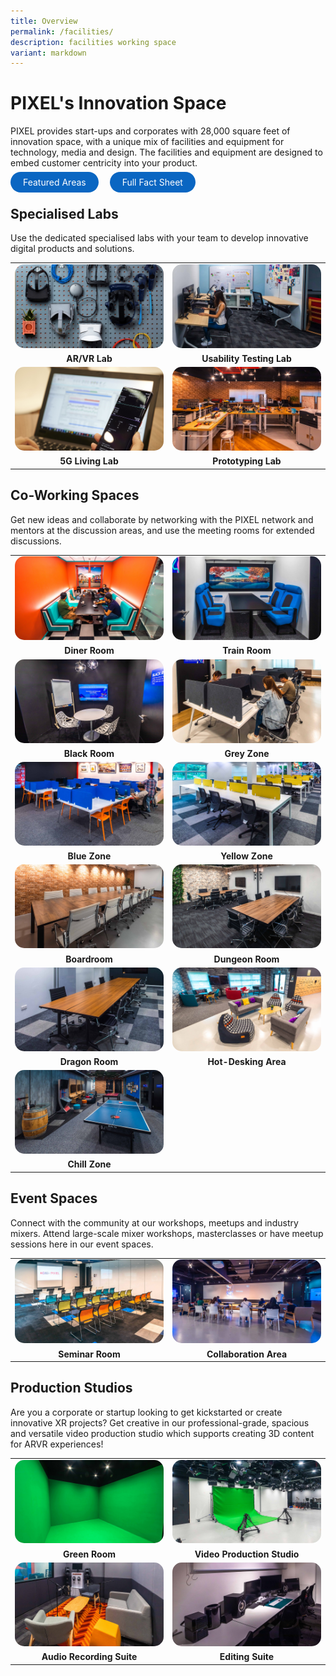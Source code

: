 ```yaml
---
title: Overview
permalink: /facilities/
description: facilities working space
variant: markdown
---
```

# PIXEL's Innovation Space
PIXEL provides start-ups and corporates with 28,000 square feet of innovation space, with a unique mix of facilities and equipment for technology, media and design. The facilities and equipment are designed to embed customer centricity into your product. 

<a href="/facilities/ARVR-lab/" target="_blank" style="background-color: #0A66C2; color: white; text-decoration: none; border-radius: 100px; padding-left: 20px; padding-right: 20px; padding-top:8px; padding-bottom:8px">Featured Areas</a> 
<a href="https://go.gov.sg/pixel-facitility-factsheet" target="_blank" style="background-color: #0A66C2; color: white; text-decoration: none; border-radius: 100px; padding-left: 20px; padding-right: 20px; padding-top:8px; padding-bottom:8px">Full Fact Sheet</a>
<br>

## Specialised Labs
Use the dedicated specialised labs with your team to develop innovative digital products and solutions.

<table>
    <!-- ROW 1 -->
	<tbody><tr>
		<td style="width:50%; border-bottom:none;"><img src="/images/Facilities/Overview/ARVR.jpg" style="border-radius:15px;"></td>
		<td style="width:50%; border-bottom:none;"><img src="/images/Facilities/Overview/Usability%20Testing%20Lab.jpg" style="border-radius:15px;"></td>
	</tr>
	<tr>
		<td style="text-align:center; border-bottom:none;"><b>AR/VR Lab</b></td>
		<td style="text-align:center; border-bottom:none;"><b>Usability Testing Lab</b></td>
	</tr>
    <!-- ROW 2 -->
	<tr>
		<td style="width:50%; border-bottom:none;"><img src="/images/Facilities/Overview/5GLab.jpg" style="border-radius:15px;"></td>
		<td style="width:50%; border-bottom:none;"><img src="/images/Facilities/Overview/Prototyping%20Lab.jpg" style="border-radius:15px;"></td>
	</tr>
	<tr>
		<td style="text-align:center; border-bottom:none;"><b>5G Living Lab</b></td>
		<td style="text-align:center; border-bottom:none;"><b>Prototyping Lab</b></td>
	</tr>
</tbody></table>

## Co-Working Spaces
Get new ideas and collaborate by networking with the PIXEL network and mentors at the discussion areas, and use the meeting rooms for extended discussions.

<table>
    <!-- ROW 1 -->
	<tbody><tr>
		<td style="width:50%; border-bottom:none;"><img src="/images/Facilities/Overview/Diner%20Room.jpg" style="border-radius:15px;"></td>
		<td style="width:50%; border-bottom:none;"><img src="/images/Facilities/Overview/Train%20Room.jpg" style="border-radius:15px;"></td>
	</tr>
	<tr>
		<td style="text-align:center; border-bottom:none;"><b>Diner Room</b></td>
		<td style="text-align:center; border-bottom:none;"><b>Train Room</b></td>
	</tr>
    <!-- ROW 2 -->
	<tr>
		<td style="width:50%; border-bottom:none;"><img src="/images/Facilities/Overview/Black%20Room.jpg" style="border-radius:15px;"></td>
		<td style="width:50%; border-bottom:none;"><img src="/images/Facilities/Overview/Grey%20Zone.jpg" style="border-radius:15px;"></td>
	</tr>
	<tr>
		<td style="text-align:center; border-bottom:none;"><b>Black Room</b></td>
		<td style="text-align:center; border-bottom:none;"><b>Grey Zone</b></td>
	</tr>
	<!-- ROW 3 -->
	<tr>
		<td style="width:50%; border-bottom:none;"><img src="/images/Facilities/Overview/Blue%20Zone.jpg" style="border-radius:15px;"></td>
		<td style="width:50%; border-bottom:none;"><img src="/images/Facilities/Overview/Yellow%20Zone.jpg" style="border-radius:15px;"></td>
	</tr>
	<tr>
		<td style="text-align:center; border-bottom:none;"><b>Blue Zone</b></td>
		<td style="text-align:center; border-bottom:none;"><b>Yellow Zone</b></td>
	</tr>
	<!-- ROW 4 -->
	<tr>
		<td style="width:50%; border-bottom:none;"><img src="/images/Facilities/Overview/Boardroom.jpg" style="border-radius:15px;"></td>
		<td style="width:50%; border-bottom:none;"><img src="/images/Facilities/Overview/Dungeon%20Room.jpg" style="border-radius:15px;"></td>
	</tr>
	<tr>
		<td style="text-align:center; border-bottom:none;"><b>Boardroom</b></td>
		<td style="text-align:center; border-bottom:none;"><b>Dungeon Room</b></td>
	</tr>
	<!-- ROW 5 -->
	<tr>
		<td style="width:50%; border-bottom:none;"><img src="/images/Facilities/Overview/Dragon%20Room.jpg" style="border-radius:15px;"></td>
		<td style="width:50%; border-bottom:none;"><img src="/images/Facilities/Overview/Hotdesking%20Area.jpg" style="border-radius:15px;"></td>
	</tr>
	<tr>
		<td style="text-align:center; border-bottom:none;"><b>Dragon Room</b></td>
		<td style="text-align:center; border-bottom:none;"><b>Hot-Desking Area</b></td>
	</tr>
	<!-- ROW 6 -->
	<tr>
		<td style="width:50%; border-bottom:none;"><img src="/images/Facilities/Overview/Chill%20Zone.jpg" style="border-radius:15px;"></td>
		<td style="width:50%; border-bottom:none;"></td>
	</tr>
	<tr>
		<td style="text-align:center; border-bottom:none;"><b>Chill Zone</b></td>
		<td style="text-align:center; border-bottom:none;"><b></b></td>
	</tr>
</tbody></table>
			
## Event Spaces
Connect with the community at our workshops, meetups and industry mixers. Attend large-scale mixer workshops, masterclasses or have meetup sessions here in our event spaces.

<table>
    <!-- ROW 1 -->
	<tbody><tr>
		<td style="width:50%; border-bottom:none;"><img src="/images/Facilities/Overview/Seminar%20Room.jpg" style="border-radius:15px;"></td>
		<td style="width:50%; border-bottom:none;"><img src="/images/Facilities/Overview/Collaboration%20Area.jpg" style="border-radius:15px;"></td>
	</tr>
	<tr>
		<td style="text-align:center; border-bottom:none;"><b>Seminar Room</b></td>
		<td style="text-align:center; border-bottom:none;"><b>Collaboration Area</b></td>
	</tr>
</tbody></table>

## Production Studios 
Are you a corporate or startup looking to get kickstarted or create innovative XR projects? Get creative in our professional-grade, spacious and versatile video production studio which supports creating 3D content for ARVR experiences!

<table>
    <!-- ROW 1 -->
	<tbody><tr>
		<td style="width:50%; border-bottom:none;"><img src="/images/Facilities/Overview/Green%20Room.jpg" style="border-radius:15px;"></td>
		<td style="width:50%; border-bottom:none;"><img src="/images/Facilities/Overview/Video%20Production%20Studio.jpg" style="border-radius:15px;"></td>
	</tr>
	<tr>
		<td style="text-align:center; border-bottom:none;"><b>Green Room</b></td>
		<td style="text-align:center; border-bottom:none;"><b>Video Production Studio</b></td>
	</tr>
    <!-- ROW 2 -->
	<tr>
		<td style="width:50%; border-bottom:none;"><img src="/images/Facilities/Overview/Audio%20Recording%20Suite.jpg" style="border-radius:15px;"></td>
		<td style="width:50%; border-bottom:none;"><img src="/images/Facilities/Overview/Editing%20Suites.jpg" style="border-radius:15px;"></td>
	</tr>
	<tr>
		<td style="text-align:center; border-bottom:none;"><b>Audio Recording Suite</b></td>
		<td style="text-align:center; border-bottom:none;"><b>Editing Suite</b></td>
	</tr>
</tbody></table>